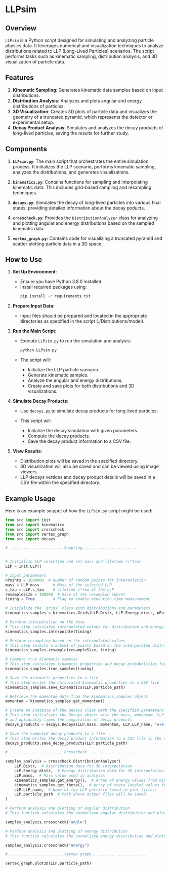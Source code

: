 # LLPsim

## Overview

`LLPsim` is a Python script designed for simulating and analyzing particle physics data. It leverages numerical and visualization techniques to analyze distributions related to LLP (Long-Lived Particles) scenarios. The script performs tasks such as kinematic sampling, distribution analysis, and 3D visualization of particle data.

## Features

1. **Kinematic Sampling**: Generates kinematic data samples based on input distributions.
2. **Distribution Analysis**: Analyzes and plots angular and energy distributions of particles.
3. **3D Visualization**: Creates 3D plots of particle data and visualizes the geometry of a truncated pyramid, which represents the detector or experimental setup.
4. **Decay Product Analysis**: Simulates and analyzes the decay products of long-lived particles, saving the results for further study.

## Components

1. **`LLPsim.py`**: The main script that orchestrates the entire simulation process. It initializes the LLP scenario, performs kinematic sampling, analyzes the distributions, and generates visualizations.

2. **`kinematics.py`**: Contains functions for sampling and interpolating kinematic data. This includes grid-based sampling and resampling techniques.

3. **`decays.py`**: Simulates the decay of long-lived particles into various final states, providing detailed information about the decay poducts.

4. **`crosscheck.py`**: Provides the `DistributionAnalyzer` class for analyzing and plotting angular and energy distributions based on the sampled kinematic data.

5. **`vertex_graph.py`**: Contains code for visualizing a truncated pyramid and scatter plotting particle data in a 3D space.



## How to Use

1. **Set Up Environment**:
   - Ensure you have Python 3.8.0 installed.
   - Install required packages using:
     ```bash
     pip install -r requirements.txt
     ```

2. **Prepare Input Data**:
   - Input files should be prepared and located in the appropriate directories as specified in the script (./Distributions/model).

3. **Run the Main Script**:
   - Execute `LLPsim.py` to run the simulation and analysis:
     ```bash
     python LLPsim.py
     ```

   - The script will:
     - Initialize the LLP particle scenario.
     - Generate kinematic samples.
     - Analyze the angular and energy distributions.
     - Create and save plots for both distributions and 3D visualizations.

4. **Simulate Decay Products**:
   - Use `decays.py` to simulate decay products for long-lived particles:

   - This script will:
     - Initialize the decay simulation with given parameters.
     - Compute the decay products.
     - Save the decay product information to a CSV file.

5. **View Results**:
   - Distribution plots will be saved in the specified directory.
   - 3D visualization will also be saved and can be viewed using image viewers.
   - LLP decays vertices and decay product details will be saved in a CSV file within the specified directory.

## Example Usage

Here is an example snippet of how the `LLPsim.py` script might be used:

```python
from src import init
from src import kinematics
from src import crosscheck
from src import vertex_graph
from src import decays

# ........................Sampling........................


# Initialize LLP selection and set mass and lifetime (c*tau)
LLP = init.LLP()

# Input parameters
nPoints = 1000000  # Number of random points for interpolation
mass = LLP.mass      # Mass of the selected LLP
c_tau = LLP.c_tau    # Lifetime c*tau of the LLP
resampleSize = 100000  # Size of the resampled subset
timing = True        # Flag to enable execution time measurement

# Initialize the `grids` class with distributions and parameters
kinematics_samples = kinematics.Grids(LLP.Distr, LLP.Energy_distr, nPoints, mass, c_tau)

# Perform interpolation on the data
# This step calculates interpolated values for distribution and energy
kinematics_samples.interpolate(timing)

# Perform resampling based on the interpolated values
# This step selects a subset of points based on the interpolated distribution
kinematics_samples.resample(resampleSize, timing)

# Compute true kinematic samples
# This step calculates kinematic properties and decay probabilities for the samples
kinematics_samples.true_samples(timing)

# Save the kinematic properties to a file
# This step writes the calculated kinematic properties to a CSV file
kinematics_samples.save_kinematics(LLP.particle_path)

# Retrieve the momentum data from the kinematics_samples object
momentum = kinematics_samples.get_momentum()

# Create an instance of the Decays class with the specified parameters
# This step initializes the Decays object with the mass, momentum, LLP model name, Branching ratio distribution, 
# and optionally times the computation of decay products
decays_products = decays.Decays(LLP.mass, momentum, LLP.LLP_name, "e+e-", True)

# Save the computed decay products to a file
# This step writes the decay product information to a CSV file in the specified directory
decays_products.save_decay_products(LLP.particle_path)

# ........................Crosscheck........................

samples_analysis = crosscheck.DistributionAnalyzer(
    LLP.Distr,  # Distribution data for 3D interpolation
    LLP.Energy_distr,  # Energy distribution data for 2D interpolation
    LLP.mass,  # Mass value used in analysis
    kinematics_samples.get_energy(),  # Array of energy values from kinematics_samples
    kinematics_samples.get_theta(),  # Array of theta (angle) values from kinematics_samples
    LLP.LLP_name,  # Name of the LLP particle (used in plot titles)
    LLP.particle_path  # Path where output files will be saved
)

# Perform analysis and plotting of angular distribution
# This function calculates the normalized angular distribution and plots it.

samples_analysis.crosscheck("angle")

# Perform analysis and plotting of energy distribution
# This function calculates the normalized energy distribution and plots it.

samples_analysis.crosscheck("energy")

# ........................Vertex graph........................

vertex_graph.plot3D(LLP.particle_path)

